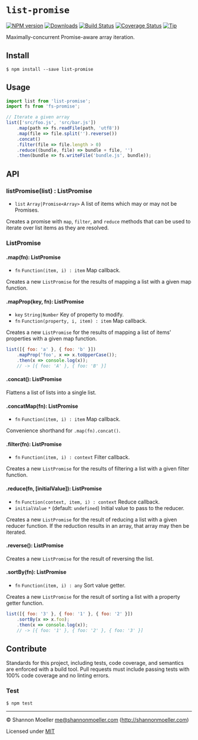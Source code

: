 # `list-promise`

[![NPM version][npm-img]][npm-url] [![Downloads][downloads-img]][npm-url] [![Build Status][travis-img]][travis-url] [![Coverage Status][coveralls-img]][coveralls-url] [![Tip][amazon-img]][amazon-url]

Maximally-concurrent Promise-aware array iteration.

## Install

    $ npm install --save list-promise

## Usage

```js
import list from 'list-promise';
import fs from 'fs-promise';

// Iterate a given array
list(['src/foo.js', 'src/bar.js'])
    .map(path => fs.readFile(path, 'utf8'))
    .map(file => file.split('').reverse())
    .concat()
    .filter(file => file.length > 0)
    .reduce((bundle, file) => bundle + file, '')
    .then(bundle => fs.writeFile('bundle.js', bundle));
```

## API

### listPromise(list) : ListPromise

- `list` `Array|Promise<Array>` A list of items which may or may not be Promises.

Creates a promise with `map`, `filter`, and `reduce` methods that can be used to iterate over list items as they are resolved.

### ListPromise

#### .map(fn): ListPromise

- `fn` `Function(item, i) : item` Map callback.

Creates a new `ListPromise` for the results of mapping a list with a given map function.

#### .mapProp(key, fn): ListPromise

- `key` `String|Number` Key of property to modify.
- `fn` `Function(property, i, item) : item` Map callback.

Creates a new `ListPromise` for the results of mapping a list of items' properties with a given map function.

```js
list([{ foo: 'a' }, { foo: 'b' }])
    .mapProp('foo', x => x.toUpperCase());
    .then(x => console.log(x));
    // -> [{ foo: 'A' }, { foo: 'B' }]
```

#### .concat(): ListPromise

Flattens a list of lists into a single list.

#### .concatMap(fn): ListPromise

- `fn` `Function(item, i) : item` Map callback.

Convenience shorthand for `.map(fn).concat()`.

#### .filter(fn): ListPromise

- `fn` `Function(item, i) : context` Filter callback.

Creates a new `ListPromise` for the results of filtering a list with a given filter function.

#### .reduce(fn, [initialValue]): ListPromise

- `fn` `Function(context, item, i) : context` Reduce callback.
- `initialValue` `*` (default: `undefined`) Initial value to pass to the reducer.

Creates a new `ListPromise` for the result of reducing a list with a given reducer function. If the reduction results in an array, that array may then be iterated.

#### .reverse(): ListPromise

Creates a new `ListPromise` for the result of reversing the list.

#### .sortBy(fn): ListPromise

- `fn` `Function(item, i) : any` Sort value getter.

Creates a new `ListPromise` for the result of sorting a list with a property getter function.

```js
list([{ foo: '3' }, { foo: '1' }, { foo: '2' }])
    .sortBy(x => x.foo);
    .then(x => console.log(x));
    // -> [{ foo: '1' }, { foo: '2' }, { foo: '3' }]
```

## Contribute

Standards for this project, including tests, code coverage, and semantics are enforced with a build tool. Pull requests must include passing tests with 100% code coverage and no linting errors.

### Test

    $ npm test

----

© Shannon Moeller <me@shannonmoeller.com> (http://shannonmoeller.com)

Licensed under [MIT](http://shannonmoeller.com/mit.txt)

[amazon-img]:    https://img.shields.io/badge/amazon-tip_jar-yellow.svg?style=flat-square
[amazon-url]:    https://www.amazon.com/gp/registry/wishlist/1VQM9ID04YPC5?sort=universal-price
[coveralls-img]: http://img.shields.io/coveralls/shannonmoeller/list-promise/master.svg?style=flat-square
[coveralls-url]: https://coveralls.io/r/shannonmoeller/list-promise
[downloads-img]: http://img.shields.io/npm/dm/list-promise.svg?style=flat-square
[npm-img]:       http://img.shields.io/npm/v/list-promise.svg?style=flat-square
[npm-url]:       https://npmjs.org/package/list-promise
[travis-img]:    http://img.shields.io/travis/shannonmoeller/list-promise/master.svg?style=flat-square
[travis-url]:    https://travis-ci.org/shannonmoeller/list-promise
